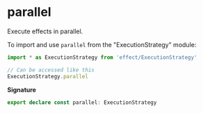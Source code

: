 # parallel

Execute effects in parallel.

To import and use `parallel` from the "ExecutionStrategy" module:

```ts
import * as ExecutionStrategy from 'effect/ExecutionStrategy'

// Can be accessed like this
ExecutionStrategy.parallel
```

**Signature**

```ts
export declare const parallel: ExecutionStrategy
```
